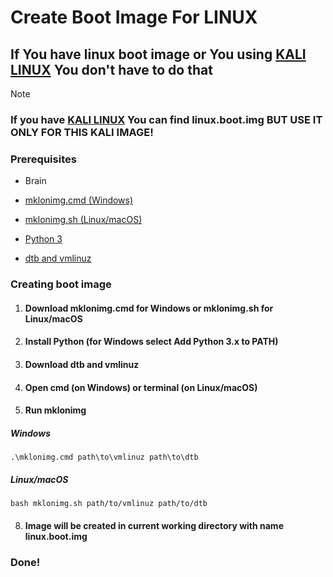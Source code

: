 # Create Boot Image For LINUX

## If You have linux boot image or You using [KALI LINUX](https://github.com/Xyy155/Triple-Boot-on-Xiaomi-Pad-5/releases/tag/image) You don't have to do that

> [!NOTE]
> ### If you have [KALI LINUX](https://github.com/Xyy155/Triple-Boot-on-Xiaomi-Pad-5/releases/tag/image) You can find linux.boot.img BUT USE IT ONLY FOR THIS KALI IMAGE!

### Prerequisites
- Brain
 
- [mklonimg.cmd (Windows)](https://git.timoxa0.su/timoxa0/mklonimg/raw/branch/main/mklonimg.cmd)

- [mklonimg.sh (Linux/macOS)](https://git.timoxa0.su/timoxa0/mklonimg/raw/branch/main/mklonimg.sh)

- [Python 3](https://www.python.org/downloads/)

- [dtb and vmlinuz](https://www.mediafire.com/folder/orb4j5rxb2wew/vmlinuz_and_dtb)

### Creating boot image

1. #### Download mklonimg.cmd for Windows or mklonimg.sh for Linux/macOS

2. #### Install Python (for Windows select Add Python 3.x to PATH)

3. #### Download dtb and vmlinuz 

4. #### Open cmd (on Windows) or terminal (on Linux/macOS)

5. #### Run mklonimg
##### Windows
```
.\mklonimg.cmd path\to\vmlinuz path\to\dtb
```
##### Linux/macOS
```
bash mklonimg.sh path/to/vmlinuz path/to/dtb
```

8. #### Image will be created in current working directory with name linux.boot.img

### Done!
